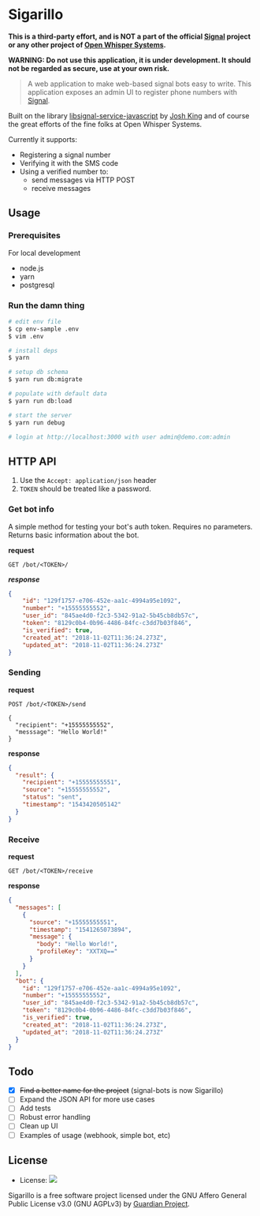 # Sigarillo

**This is a third-party effort, and is NOT a part of the official [Signal][0] project or any other project of [Open Whisper Systems][1].**

**WARNING: Do not use this application, it is under development. It should not be regarded as secure, use at your own risk.**


> A web application to make web-based signal bots easy to write. This application exposes an admin UI to register phone numbers with [Signal][0].

Built on the library [libsignal-service-javascript][2] by [Josh King][3] and of course the great efforts of the fine folks at Open Whisper Systems.

Currently it supports:

* Registering a signal number
* Verifying it with the SMS code
* Using a verified number to:
  * send messages via HTTP POST
  * receive messages

## Usage

### Prerequisites

For local development 
* node.js
* yarn
* postgresql

### Run the damn thing

```bash
# edit env file
$ cp env-sample .env
$ vim .env

# install deps
$ yarn

# setup db schema
$ yarn run db:migrate

# populate with default data 
$ yarn run db:load

# start the server
$ yarn run debug

# login at http://localhost:3000 with user admin@demo.com:admin
```

## HTTP API 

1. Use the `Accept: application/json` header
2. `TOKEN` should be treated like a password.

### Get bot info

A simple method for testing your bot's auth token. Requires no parameters. Returns basic information about the bot.

**request**
```
GET /bot/<TOKEN>/
```

***response***

```json
{
    "id": "129f1757-e706-452e-aa1c-4994a95e1092",
    "number": "+15555555552",
    "user_id": "845ae4d0-f2c3-5342-91a2-5b45cb8db57c",
    "token": "8129c0b4-0b96-4486-84fc-c3dd7b03f846",
    "is_verified": true,
    "created_at": "2018-11-02T11:36:24.273Z",
    "updated_at": "2018-11-02T11:36:24.273Z"
}

```

### Sending

**request**
```
POST /bot/<TOKEN>/send

{
  "recipient": "+15555555552",
  "messsage": "Hello World!"
}
```

**response**
```json
{
  "result": {
    "recipient": "+15555555551",
    "source": "+15555555552",
    "status": "sent",
    "timestamp": "1543420505142"
  }
}
```

### Receive

**request**
```
GET /bot/<TOKEN>/receive
```

**response**
```json
{
  "messages": [
    {
      "source": "+15555555551",
      "timestamp": "1541265073894",
      "message": {
        "body": "Hello World!",
        "profileKey": "XXTXQ=="
      }
    }
  ],
  "bot": {
    "id": "129f1757-e706-452e-aa1c-4994a95e1092",
    "number": "+15555555552",
    "user_id": "845ae4d0-f2c3-5342-91a2-5b45cb8db57c",
    "token": "8129c0b4-0b96-4486-84fc-c3dd7b03f846",
    "is_verified": true,
    "created_at": "2018-11-02T11:36:24.273Z",
    "updated_at": "2018-11-02T11:36:24.273Z"
  }
}
```



## Todo

* [x] ~~Find a better name for the project~~ (signal-bots is now Sigarillo)
* [ ] Expand the JSON API for more use cases
* [ ] Add tests
* [ ] Robust error handling
* [ ] Clean up UI
* [ ] Examples of usage (webhook, simple bot, etc)

## License

- License: [![](https://img.shields.io/badge/License-AGPL%203.0-lightgrey.svg)](https://github.com/abeluck/sigarillo/blob/master/LICENSE.md)

Sigarillo is a free software project licensed under the GNU Affero General Public License v3.0 (GNU AGPLv3) by [Guardian Project](https://guardianproject.info).

[0]: https://signal.org
[1]:  https://whispersystems.org
[2]: https://github.com/throneless-tech/libsignal-service-javascript
[3]: https://github.com/jheretic
